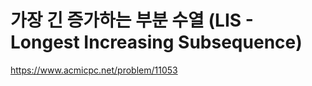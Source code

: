 가장 긴 증가하는 부분 수열 (LIS - Longest Increasing Subsequence)
====================================

https://www.acmicpc.net/problem/11053